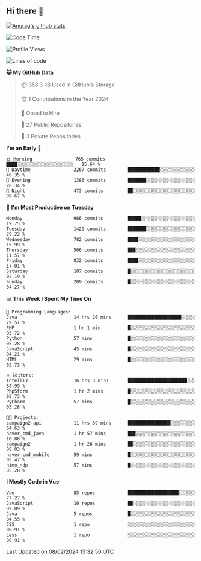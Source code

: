 ## Hi there 👋

[![Anurag's github stats](https://github-readme-stats.vercel.app/api?username=Songwonseok)](https://github.com/anuraghazra/github-readme-stats)



<!--START_SECTION:waka-->
![Code Time](http://img.shields.io/badge/Code%20Time-2%2C674%20hrs%2046%20mins-blue)

![Profile Views](http://img.shields.io/badge/Profile%20Views-0-blue)

![Lines of code](https://img.shields.io/badge/From%20Hello%20World%20I%27ve%20Written-34.8%20million%20lines%20of%20code-blue)

**🐱 My GitHub Data** 

> 📦 358.3 kB Used in GitHub's Storage 
 > 
> 🏆 1 Contributions in the Year 2024
 > 
> 💼 Opted to Hire
 > 
> 📜 27 Public Repositories 
 > 
> 🔑 3 Private Repositories 
 > 
**I'm an Early 🐤** 

```text
🌞 Morning                765 commits         ████░░░░░░░░░░░░░░░░░░░░░   15.64 % 
🌆 Daytime                2267 commits        ████████████░░░░░░░░░░░░░   46.35 % 
🌃 Evening                1386 commits        ███████░░░░░░░░░░░░░░░░░░   28.34 % 
🌙 Night                  473 commits         ██░░░░░░░░░░░░░░░░░░░░░░░   09.67 % 
```
📅 **I'm Most Productive on Tuesday** 

```text
Monday                   966 commits         █████░░░░░░░░░░░░░░░░░░░░   19.75 % 
Tuesday                  1429 commits        ███████░░░░░░░░░░░░░░░░░░   29.22 % 
Wednesday                782 commits         ████░░░░░░░░░░░░░░░░░░░░░   15.99 % 
Thursday                 566 commits         ███░░░░░░░░░░░░░░░░░░░░░░   11.57 % 
Friday                   832 commits         ████░░░░░░░░░░░░░░░░░░░░░   17.01 % 
Saturday                 107 commits         █░░░░░░░░░░░░░░░░░░░░░░░░   02.19 % 
Sunday                   209 commits         █░░░░░░░░░░░░░░░░░░░░░░░░   04.27 % 
```


📊 **This Week I Spent My Time On** 

```text
💬 Programming Languages: 
Java                     14 hrs 20 mins      ████████████████████░░░░░   79.51 % 
PHP                      1 hr 1 min          █░░░░░░░░░░░░░░░░░░░░░░░░   05.72 % 
Python                   57 mins             █░░░░░░░░░░░░░░░░░░░░░░░░   05.28 % 
JavaScript               45 mins             █░░░░░░░░░░░░░░░░░░░░░░░░   04.21 % 
HTML                     29 mins             █░░░░░░░░░░░░░░░░░░░░░░░░   02.73 % 

🔥 Editors: 
IntelliJ                 16 hrs 3 mins       ██████████████████████░░░   88.99 % 
PhpStorm                 1 hr 2 mins         █░░░░░░░░░░░░░░░░░░░░░░░░   05.73 % 
PyCharm                  57 mins             █░░░░░░░░░░░░░░░░░░░░░░░░   05.28 % 

🐱‍💻 Projects: 
campaign2-api            11 hrs 39 mins      ████████████████░░░░░░░░░   64.63 % 
naver_cmd_java           1 hr 57 mins        ███░░░░░░░░░░░░░░░░░░░░░░   10.88 % 
campaign2                1 hr 26 mins        ██░░░░░░░░░░░░░░░░░░░░░░░   08.03 % 
naver_cmd_mobile         59 mins             █░░░░░░░░░░░░░░░░░░░░░░░░   05.47 % 
nimo_ndp                 57 mins             █░░░░░░░░░░░░░░░░░░░░░░░░   05.28 % 
```

**I Mostly Code in Vue** 

```text
Vue                      85 repos            ███████████████████░░░░░░   77.27 % 
JavaScript               10 repos            ██░░░░░░░░░░░░░░░░░░░░░░░   09.09 % 
Java                     5 repos             █░░░░░░░░░░░░░░░░░░░░░░░░   04.55 % 
CSS                      1 repo              ░░░░░░░░░░░░░░░░░░░░░░░░░   00.91 % 
Less                     1 repo              ░░░░░░░░░░░░░░░░░░░░░░░░░   00.91 % 
```




 Last Updated on 08/02/2024 15:32:50 UTC
<!--END_SECTION:waka-->

